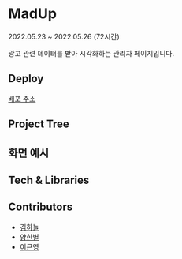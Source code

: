 # MadUp

2022.05.23 ~ 2022.05.26 (72시간) 

광고 관련 데이터를 받아 시각화하는 관리자 페이지입니다.
## Deploy


[배포 주소](https://stellar-platypus-819a1e.netlify.app/)

## Project Tree

## 화면 예시

## Tech & Libraries
## Contributors

- [김하늘](https://github.com/lazy-sky)
- [양한별](https://github.com/han-byul-yang)
- [이근영](https://github.com/Keunyeong) 
